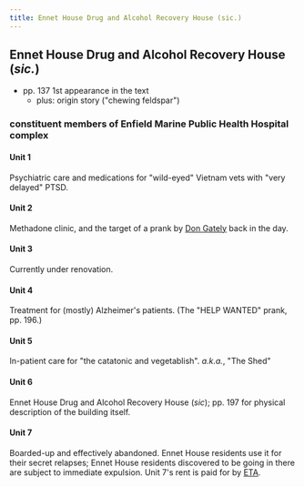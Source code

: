 ```yaml
---
title: Ennet House Drug and Alcohol Recovery House (sic.)
---
```


Ennet House Drug and Alcohol Recovery House (*sic.*)
----------------------------------------------------

* pp. 137 1st appearance in the text
  * plus: origin story ("chewing feldspar")

<h3>constituent members of Enfield Marine Public Health Hospital complex</h3>

<h4>Unit 1</h4>

Psychiatric care and medications for "wild-eyed" Vietnam vets with "very
delayed" PTSD.

<h4>Unit 2</h4>

Methadone clinic, and the target of a prank by [Don Gately](/characters/Don_Gately)
back in the day.

<h4>Unit 3</h4>

Currently under renovation.

<h4>Unit 4</h4>

Treatment for (mostly) Alzheimer's patients. (The "HELP WANTED" prank, pp. 196.)

<h4>Unit 5</h4>

In-patient care for "the catatonic and vegetablish". *a.k.a.*, "The Shed"

<h4>Unit 6</h4>

Ennet House Drug and Alcohol Recovery House (*sic*); pp. 197 for physical
description of the building itself.

<h4>Unit 7</h4>

Boarded-up and effectively abandoned. Ennet House residents use it for their
secret relapses; Ennet House residents discovered to be going in there are
subject to immediate expulsion. Unit 7's rent is paid for by [ETA](/places/ETA).
